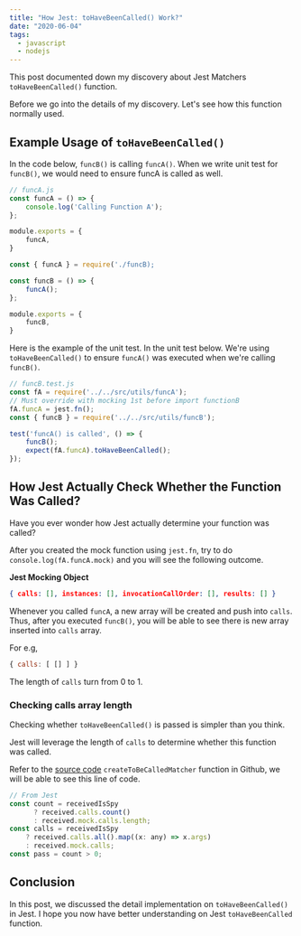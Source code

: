 ```yaml
---
title: "How Jest: toHaveBeenCalled() Work?"
date: "2020-06-04"
tags:
  - javascript
  - nodejs
---
```


This post documented down my discovery about Jest Matchers `toHaveBeenCalled()` function.

Before we go into the details of my discovery. Let's see how this function normally used.

## Example Usage of `toHaveBeenCalled()`

In the code below, `funcB()` is calling `funcA()`. When we write unit test for `funcB()`, we would need to ensure funcA is called as well. 

```js
// funcA.js
const funcA = () => {
    console.log('Calling Function A');
};

module.exports = {
    funcA,
}
```

```js
const { funcA } = require('./funcB);

const funcB = () => {
    funcA();
};

module.exports = {
    funcB,
}
```

Here is the example of the unit test. In the unit test below. We're using `toHaveBeenCalled()` to ensure `funcA()` was executed when we're calling `funcB()`.

```js
// funcB.test.js
const fA = require('../../src/utils/funcA');
// Must override with mocking 1st before import functionB
fA.funcA = jest.fn();
const { funcB } = require('../../src/utils/funcB');

test('funcA() is called', () => {
    funcB();
    expect(fA.funcA).toHaveBeenCalled();
});
```

## How Jest Actually Check Whether the Function Was Called?

Have you ever wonder how Jest actually determine your function was called? 

After you created the mock function using `jest.fn`, try to do `console.log(fA.funcA.mock)` and you will see the following outcome.

**Jest Mocking Object**
```json
{ calls: [], instances: [], invocationCallOrder: [], results: [] }
```

Whenever you called `funcA`, a new array will be created and push into `calls`. Thus, after you executed `funcB()`, you will be able to see there is new array inserted into `calls` array.

For e.g,

```js
{ calls: [ [] ] }
```

The length of `calls` turn from 0 to 1.  

### Checking calls array length

Checking whether `toHaveBeenCalled()` is passed is simpler than you think. 

Jest will leverage the length of `calls` to determine whether this function was called.

Refer to the [source code](https://github.com/facebook/jest/blob/4a59daa8715bde6a1b085ff7f4140f3a337045aa/packages/expect/src/spyMatchers.ts) `createToBeCalledMatcher` function in Github, we will be able to see this line of code.

```js
// From Jest
const count = receivedIsSpy
      ? received.calls.count()
      : received.mock.calls.length;
const calls = receivedIsSpy
    ? received.calls.all().map((x: any) => x.args)
    : received.mock.calls;
const pass = count > 0;
```

## Conclusion 

In this post, we discussed the detail implementation on `toHaveBeenCalled()` in Jest. I hope you now have better understanding on Jest `toHaveBeenCalled` function.


